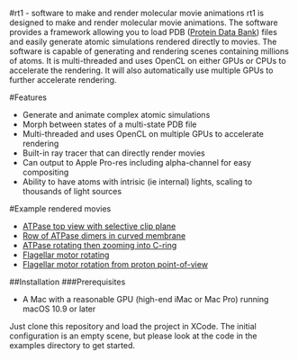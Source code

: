 #rt1 - software to make and render molecular movie animations
rt1 is designed to make and render molecular movie animations. The software provides a framework allowing you to load PDB ([Protein Data Bank](http://www.rcsb.org/pdb/home/home.do)) files and easily generate atomic simulations rendered directly to movies. The software is capable of generating and rendering scenes containing millions of atoms. It is multi-threaded and uses OpenCL on either GPUs or CPUs to accelerate the rendering. It will also automatically use multiple GPUs to further accelerate rendering.

#Features
- Generate and animate complex atomic simulations
- Morph between states of a multi-state PDB file
- Multi-threaded and uses OpenCL on multiple GPUs to accelerate rendering
- Built-in ray tracer that can directly render movies
- Can output to Apple Pro-res including alpha-channel for easy compositing
- Ability to have atoms with intrisic (ie internal) lights, scaling to thousands of light sources

#Example rendered movies
- [ATPase top view with selective clip plane](https://youtu.be/b2W7l0rWg0w)
- [Row of ATPase dimers in curved membrane](https://youtu.be/P2rfZkK9Lv4)
- [ATPase rotating then zooming into C-ring](https://youtu.be/KMIf79RdINQ)
- [Flagellar motor rotating](https://youtu.be/hFH27Dq2AQ0)
- [Flagellar motor rotation from proton point-of-view](https://youtu.be/8qXhmkV3QSA)

##Installation
###Prerequisites
- A Mac with a reasonable GPU (high-end iMac or Mac Pro) running macOS 10.9 or later

Just clone this repository and load the project in XCode. The initial configuration is an empty scene, but please look at the code in the examples directory to get started.
